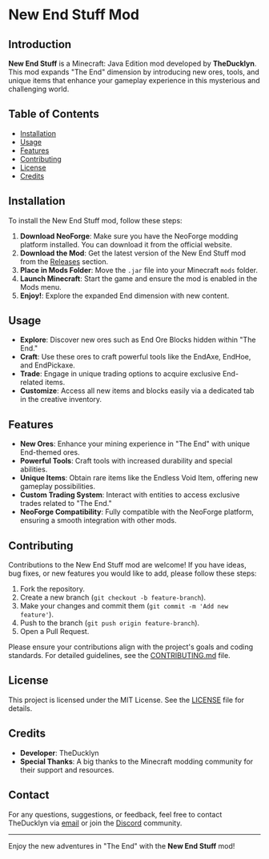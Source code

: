 # New End Stuff Mod

## Introduction
**New End Stuff** is a Minecraft: Java Edition mod developed by **TheDucklyn**. This mod expands "The End" dimension by introducing new ores, tools, and unique items that enhance your gameplay experience in this mysterious and challenging world.

## Table of Contents
- [Installation](#installation)
- [Usage](#usage)
- [Features](#features)
- [Contributing](#contributing)
- [License](#license)
- [Credits](#credits)

## Installation

To install the New End Stuff mod, follow these steps:

1. **Download NeoForge**: Make sure you have the NeoForge modding platform installed. You can download it from the official website.
2. **Download the Mod**: Get the latest version of the New End Stuff mod from the [Releases](#) section.
3. **Place in Mods Folder**: Move the `.jar` file into your Minecraft `mods` folder.
4. **Launch Minecraft**: Start the game and ensure the mod is enabled in the Mods menu.
5. **Enjoy!**: Explore the expanded End dimension with new content.

## Usage

- **Explore**: Discover new ores such as End Ore Blocks hidden within "The End."
- **Craft**: Use these ores to craft powerful tools like the EndAxe, EndHoe, and EndPickaxe.
- **Trade**: Engage in unique trading options to acquire exclusive End-related items.
- **Customize**: Access all new items and blocks easily via a dedicated tab in the creative inventory.

## Features

- **New Ores**: Enhance your mining experience in "The End" with unique End-themed ores.
- **Powerful Tools**: Craft tools with increased durability and special abilities.
- **Unique Items**: Obtain rare items like the Endless Void Item, offering new gameplay possibilities.
- **Custom Trading System**: Interact with entities to access exclusive trades related to "The End."
- **NeoForge Compatibility**: Fully compatible with the NeoForge platform, ensuring a smooth integration with other mods.

## Contributing

Contributions to the New End Stuff mod are welcome! If you have ideas, bug fixes, or new features you would like to add, please follow these steps:

1. Fork the repository.
2. Create a new branch (`git checkout -b feature-branch`).
3. Make your changes and commit them (`git commit -m 'Add new feature'`).
4. Push to the branch (`git push origin feature-branch`).
5. Open a Pull Request.

Please ensure your contributions align with the project's goals and coding standards. For detailed guidelines, see the [CONTRIBUTING.md](#) file.

## License

This project is licensed under the MIT License. See the [LICENSE](LICENSE) file for details.

## Credits

- **Developer**: TheDucklyn
- **Special Thanks**: A big thanks to the Minecraft modding community for their support and resources.

## Contact

For any questions, suggestions, or feedback, feel free to contact TheDucklyn via [email](justus.panberg@gmx.de) or join the [Discord](https://discord.gg/PHTV2UgUNg) community.

---

Enjoy the new adventures in "The End" with the **New End Stuff** mod!
